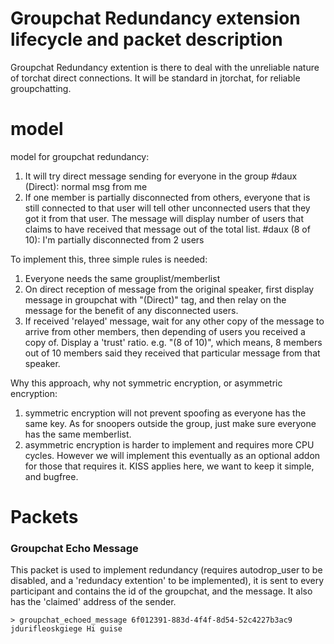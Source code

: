 Groupchat Redundancy extension lifecycle and packet description
===============================================================

Groupchat Redundancy extention is there to deal with the unreliable nature of torchat direct connections.
It will be standard in jtorchat, for reliable groupchatting.

model
====

model for groupchat redundancy:
1. It will try direct message sending for everyone in the group
  #daux (Direct): normal msg from me
2. If one member is partially disconnected from others, everyone that is still connected to that user will tell other unconnected users that they got it from that user.
	The message will display number of users that claims to have received that message out of the total list.
	#daux (8 of 10): I'm partially disconnected from 2 users

To implement this, three simple rules is needed:
1. Everyone needs the same grouplist/memberlist
2. On direct reception of message from the original speaker, first display message in groupchat with "(Direct)" tag, and then relay on the message for the benefit of any disconnected users.
3. If received 'relayed' message, wait for any other copy of the message to arrive from other members, then depending of users you received a copy of. Display a 'trust' ratio. e.g. "(8 of 10)", which means, 8 members out of 10 members said they received that particular message from that speaker.

Why this approach, why not symmetric encryption, or asymmetric encryption:
1. symmetric encryption will not prevent spoofing as everyone has the same key. As for snoopers outside the group, just make sure everyone has the same memberlist. 
2. asymmetric encryption is harder to implement and requires more CPU cycles. However we will implement this eventually as an optional addon for those that requires it. KISS applies here, we want to keep it simple, and bugfree.


Packets
====

### Groupchat Echo Message

This packet is used to implement redundancy (requires autodrop_user to be disabled, and a 'redundacy extention' to be implemented), it is sent to every participant and contains the id of the groupchat, and the message. It also has the 'claimed' address of the sender.

```
> groupchat_echoed_message 6f012391-883d-4f4f-8d54-52c4227b3ac9 jdurifleoskgiege Hi guise
```